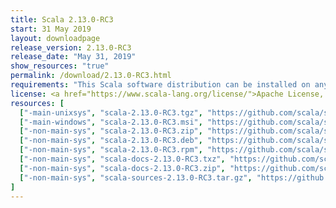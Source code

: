 ```yaml
---
title: Scala 2.13.0-RC3
start: 31 May 2019
layout: downloadpage
release_version: 2.13.0-RC3
release_date: "May 31, 2019"
show_resources: "true"
permalink: /download/2.13.0-RC3.html
requirements: "This Scala software distribution can be installed on any Unix-like or Windows system. It requires Java, version 8 or later, which can be downloaded from <a href='https://www.java.com/'>java.com</a>."
license: <a href="https://www.scala-lang.org/license/">Apache License, Version 2.0</a>
resources: [
  ["-main-unixsys", "scala-2.13.0-RC3.tgz", "https://github.com/scala/scala/releases/download/v2.13.0-RC3/scala-2.13.0-RC3.tgz", "Mac OS X, Unix, Cygwin", "18.51M"],
  ["-main-windows", "scala-2.13.0-RC3.msi", "https://github.com/scala/scala/releases/download/v2.13.0-RC3/scala-2.13.0-RC3.msi", "Windows (msi installer)", "114.70M"],
  ["-non-main-sys", "scala-2.13.0-RC3.zip", "https://github.com/scala/scala/releases/download/v2.13.0-RC3/scala-2.13.0-RC3.zip", "Windows", "18.55M"],
  ["-non-main-sys", "scala-2.13.0-RC3.deb", "https://github.com/scala/scala/releases/download/v2.13.0-RC3/scala-2.13.0-RC3.deb", "Debian", "581.54M"],
  ["-non-main-sys", "scala-2.13.0-RC3.rpm", "https://github.com/scala/scala/releases/download/v2.13.0-RC3/scala-2.13.0-RC3.rpm", "RPM package", "115.11M"],
  ["-non-main-sys", "scala-docs-2.13.0-RC3.txz", "https://github.com/scala/scala/releases/download/v2.13.0-RC3/scala-docs-2.13.0-RC3.txz", "API docs", "48.53M"],
  ["-non-main-sys", "scala-docs-2.13.0-RC3.zip", "https://github.com/scala/scala/releases/download/v2.13.0-RC3/scala-docs-2.13.0-RC3.zip", "API docs", "99.51M"],
  ["-non-main-sys", "scala-sources-2.13.0-RC3.tar.gz", "https://github.com/scala/scala/archive/v2.13.0-RC3.tar.gz", "Sources", "6.7M"]
]
---
```

